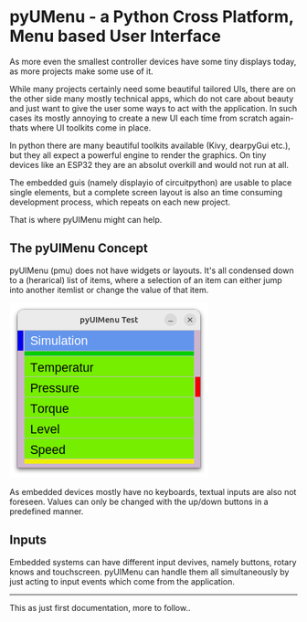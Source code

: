 # pyUMenu - a Python Cross Platform, Menu based User Interface

As more even the smallest controller devices have some tiny displays today, as more projects make some use of it.

While many projects certainly need some beautiful tailored UIs, there are on the other side many mostly technical apps, which do not care about beauty 
and just want to give the user some ways to act with the application. In such cases its mostly annoying to create a new UI each time from scratch again- thats where UI toolkits come in place.

In python there are many beautiful toolkits available (Kivy, dearpyGui etc.), but they all expect a powerful engine to render the graphics. On tiny devices like an ESP32 they are an absolut overkill and would not run at all.

The embedded guis (namely displayio of circuitpython) are usable to place single elements, but a complete screen layout is also an time consuming development process, which repeats
on each new project.

That is where pyUIMenu might can help.

## The pyUIMenu Concept
pyUIMenu (pmu) does not have widgets or layouts. It's all condensed down to a (herarical) list of items, where a selection of an item can either jump into another itemlist or change the value of that item.

![image](pyUIMenu.png)

As embedded devices mostly have no keyboards, textual inputs are also not foreseen. Values can only be changed with the up/down buttons in a predefined manner.

## Inputs
Embedded systems can have different input devives, namely buttons, rotary knows and touchscreen. pyUIMenu can handle them all simultaneously by just acting to input events which come from the application.

----

This as just first documentation, more to follow..

